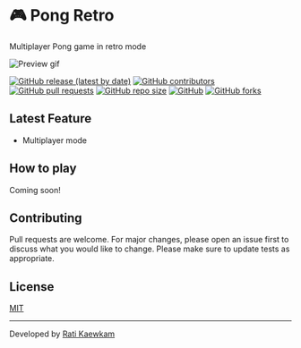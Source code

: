 # 🎮 Pong Retro
Multiplayer Pong game in retro mode

![Preview gif](https://raw.githubusercontent.com/ratikaewkam/PongRetro/main/Preview/preview.gif)

[![GitHub release (latest by date)](https://img.shields.io/github/v/release/ratikaewkam/PongRetro)](https://github.com/ratikaewkam/PongRetro/releases/tag/v1.0.0)
[![GitHub contributors](https://img.shields.io/github/contributors/ratikaewkam/PongRetro)](https://github.com/ratikaewkam/PongRetro/graphs/contributors)
[![GitHub pull requests](https://img.shields.io/github/issues-pr/ratikaewkam/PongRetro)](https://github.com/ratikaewkam/PongRetro/pulls)
[![GitHub repo size](https://img.shields.io/github/repo-size/ratikaewkam/PongRetro)](https://github.com/ratikaewkam/PongRetro)
[![GitHub](https://img.shields.io/github/license/ratikaewkam/PongRetro)](https://github.com/ratikaewkam/PongRetro/blob/main/LICENSE)
[![GitHub forks](https://img.shields.io/github/forks/ratikaewkam/PongRetro?style=social)](https://github.com/ratikaewkam/PongRetro/network/members)

## Latest Feature
- Multiplayer mode

## How to play
Coming soon!

## Contributing
Pull requests are welcome. For major changes, please open an issue first to discuss what you would like to change. Please make sure to update tests as appropriate.

## License
[MIT](https://choosealicense.com/licenses/mit/)

---
Developed by [Rati Kaewkam](https://github.com/ratikaewkam)